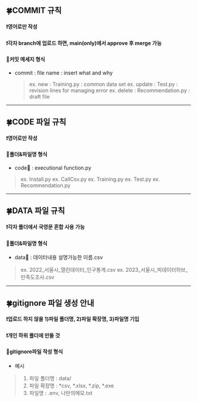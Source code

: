 ## 🍀COMMIT 규칙
#### ❗영어로만 작성
#### ❗각자 branch에 업로드 하면, main(only)에서 approve 후 merge 가능
#### 👀커밋 메세지 형식
* commit : file name : insert what and why
   > ex. new : Training.py : common data set
   > ex. update : Test.py : revision lines for managing error
   > ex. delete : Recommendation.py : draft file

------------------------------------------------------------------------------------------------
 
## 🍀CODE 파일 규칙
#### ❗영어로만 작성
#### 👀폴더&파일명 형식
  * code📁 : executional function.py
   > ex. Install.py
   > ex. CallCsv.py
   > ex. Training.py
   > ex. Test.py
   > ex. Recommendation.py

------------------------------------------------------------------------------------------------
 
## 🍀DATA 파일 규칙
#### ❗각자 폴더에서 국영문 혼합 사용 가능
#### 👀폴더&파일명 형식
  * data📁 : 데이터내용 설명가능한 이름.csv
   > ex. 2022_서울시_열린데이터_인구통계.csv
   > ex. 2023_서울시_빅데이터허브_만족도조사.csv
 
------------------------------------------------------------------------------------------------
 
## 🍀gitignore 파일 생성 안내
#### ❗업로드 하지 않을 1)파일 폴더명, 2)파일 확장명, 3)파일명 기입
#### ❗개인 하위 폴더에 만들 것
#### 👀gitignore파일 작성 형식
  * 예시
   > 1) 파일 폴더명 : data/
   > 2) 파일 확장명 : *csv, *.xlsx, *.zip, *.exe
   > 3) 파일명 : .env, 나만의메모.txt

